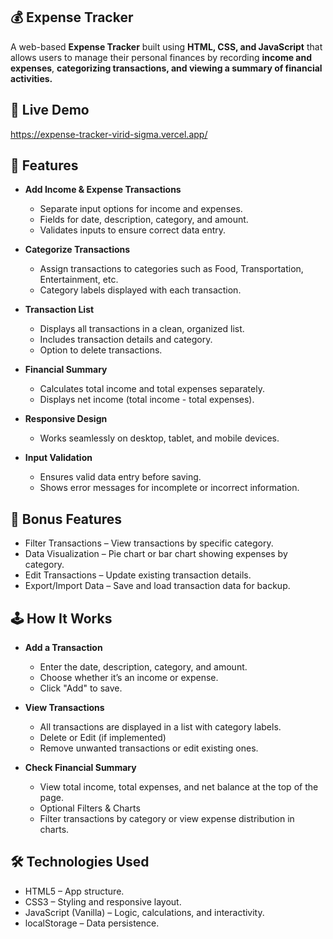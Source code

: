 ## 💰 **Expense Tracker**
A web-based **Expense Tracker** built using **HTML, CSS, and JavaScript** that allows users to manage their personal finances by recording **income and expenses**, **categorizing transactions, and viewing a summary of financial activities.**

## 🚀 Live Demo
https://expense-tracker-virid-sigma.vercel.app/

## 📌 Features

- **Add Income & Expense Transactions**
  - Separate input options for income and expenses.
  - Fields for date, description, category, and amount.
  - Validates inputs to ensure correct data entry.

- **Categorize Transactions**
  - Assign transactions to categories such as Food, Transportation, Entertainment, etc.
  - Category labels displayed with each transaction.

- **Transaction List**
   - Displays all transactions in a clean, organized list.
   - Includes transaction details and category.
   - Option to delete transactions.

- **Financial Summary**
   - Calculates total income and total expenses separately.
   - Displays net income (total income - total expenses).

- **Responsive Design**
   - Works seamlessly on desktop, tablet, and mobile devices.

- **Input Validation**
   - Ensures valid data entry before saving.
   - Shows error messages for incomplete or incorrect information.


## **🎯 Bonus Features**
  - Filter Transactions – View transactions by specific category.
  - Data Visualization – Pie chart or bar chart showing expenses by category.
  - Edit Transactions – Update existing transaction details.
  - Export/Import Data – Save and load transaction data for backup.

## **🕹 How It Works**

- **Add a Transaction**
  - Enter the date, description, category, and amount.
  - Choose whether it’s an income or expense.
  - Click "Add" to save.

- **View Transactions**
   - All transactions are displayed in a list with category labels.
   - Delete or Edit (if implemented)
   - Remove unwanted transactions or edit existing ones.

- **Check Financial Summary**
  - View total income, total expenses, and net balance at the top of the page.
  - Optional Filters & Charts
  - Filter transactions by category or view expense distribution in charts.

## **🛠 Technologies Used**
  - HTML5 – App structure.
  - CSS3 – Styling and responsive layout.
  - JavaScript (Vanilla) – Logic, calculations, and interactivity.
  - localStorage – Data persistence.

